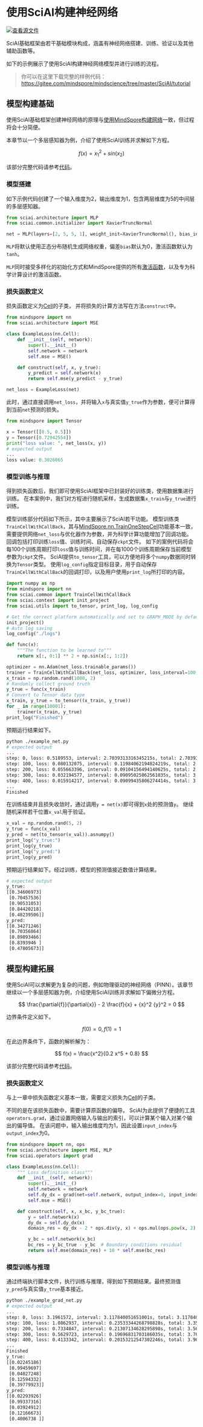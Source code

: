 # 使用SciAI构建神经网络

[![查看源文件](https://mindspore-website.obs.cn-north-4.myhuaweicloud.com/website-images/master/resource/_static/logo_source.png)](https://gitee.com/mindspore/docs/blob/master/docs/sciai/docs/source_zh_cn/build_model_with_sciai.md)&nbsp;&nbsp;

SciAI基础框架由若干基础模块构成，涵盖有神经网络搭建、训练、验证以及其他辅助函数等。

如下的示例展示了使用SciAI构建神经网络模型并进行训练的流程。

> 你可以在这里下载完整的样例代码：
> <https://gitee.com/mindspore/mindscience/tree/master/SciAI/tutorial>

## 模型构建基础

使用SciAI基础框架创建神经网络的原理与[使用MindSpore构建网络](https://www.mindspore.cn/tutorials/zh-CN/master/beginner/model.html)一致，但过程将会十分简便。

本章节以一个多层感知器为例，介绍了使用SciAI训练并求解如下方程。

$$
f(x) = {x_1}^2 + sin(x_2)
$$

该部分完整代码请参考[代码](https://gitee.com/mindspore/mindscience/blob/master/SciAI/tutorial/example_net.py)。

### 模型搭建

如下示例代码创建了一个输入维度为2，输出维度为1，包含两层维度为5的中间层的多层感知器。

```python
from sciai.architecture import MLP
from sciai.common.initializer import XavierTruncNormal

net = MLP(layers=[2, 5, 5, 1], weight_init=XavierTruncNormal(), bias_init='zeros', activation="tanh")
```

`MLP`将默认使用正态分布随机生成网络权重，偏差`bias`默认为0，激活函数默认为`tanh`。

`MLP`同时接受多样化的初始化方式和MindSpore提供的所有[激活函数](https://www.mindspore.cn/docs/zh-CN/master/api_python/mindspore.nn.html)，以及专为科学计算设计的激活函数。

### 损失函数定义

损失函数定义为[Cell](https://www.mindspore.cn/docs/zh-CN/master/api_python/nn/mindspore.nn.Cell.html#mindspore.nn.Cell)的子类， 并将损失的计算方法写在方法`construct`中。

```python
from mindspore import nn
from sciai.architecture import MSE

class ExampleLoss(nn.Cell):
    def __init__(self, network):
        super().__init__()
        self.network = network
        self.mse = MSE()

    def construct(self, x, y_true):
        y_predict = self.network(x)
        return self.mse(y_predict - y_true)

net_loss = ExampleLoss(net)
```

此时，通过直接调用`net_loss`，并将输入`x`与真实值`y_true`作为参数，便可计算得到当前`net`预测的损失。

```python
from mindspore import Tensor

x = Tensor([[0.5, 0.5]])
y = Tensor([0.72942554])
print("loss value: ", net_loss(x, y))
# expected output
...
loss value: 0.3026065
```

### 模型训练与推理

得到损失函数后，我们即可使用SciAI框架中已封装好的训练类，使用数据集进行训练。
在本案例中，我们对方程进行随机采样，生成数据集`x_train`与`y_true`进行训练。

模型训练部分代码如下所示，其中主要展示了SciAI若干功能。
模型训练类`TrainCellWithCallBack`，其与[MindSpore.nn.TrainOneStepCell](https://www.mindspore.cn/docs/zh-CN/master/api_python/nn/mindspore.nn.TrainOneStepCell.html#mindspore.nn.TrainOneStepCell)功能基本一致，
需要提供网络`net_loss`与优化器作为参数，并为科学计算功能增加了回调功能。
回调包括打印训练`loss`值、训练时间、自动保存`ckpt`文件。
如下的案例代码将会每100个训练周期打印`loss`值与训练时间，并在每1000个训练周期保存当前模型参数为`ckpt`文件。
SciAI提供`to_tensor`工具，可以方便地将多个`numpy`数据同时转换为`Tensor`类型。
使用`log_config`指定目标目录，用于自动保存`TrainCellWithCallBack`的回调打印，以及用户使用`print_log`所打印的内容。

```python
import numpy as np
from mindspore import nn
from sciai.common import TrainCellWithCallBack
from sciai.context import init_project
from sciai.utils import to_tensor, print_log, log_config

# Get the correct platform automatically and set to GRAPH_MODE by default.
init_project()
# Auto log saving
log_config("./logs")

def func(x):
    """The function to be learned to"""
    return x[:, 0:1] ** 2 + np.sin(x[:, 1:2])

optimizer = nn.Adam(net_loss.trainable_params())
trainer = TrainCellWithCallBack(net_loss, optimizer, loss_interval=100, time_interval=100, ckpt_interval=1000)
x_train = np.random.rand(1000, 2)
# Randomly collect ground truth
y_true = func(x_train)
# Convert to Tensor data type
x_train, y_true = to_tensor((x_train, y_true))
for _ in range(10001):
    trainer(x_train, y_true)
print_log("Finished")
```

预期运行结果如下。

```bash
python ./example_net.py
# expected output
...
step: 0, loss: 0.5189553, interval: 2.7039313316345215s, total: 2.7039313316345215s
step: 100, loss: 0.080132075, interval: 0.11984062194824219s, total: 2.8237719535827637s
step: 200, loss: 0.055663396, interval: 0.09104156494140625s, total: 2.91481351852417s
step: 300, loss: 0.032194577, interval: 0.09095025062561035s, total: 3.0057637691497803s
step: 400, loss: 0.015914217, interval: 0.09099435806274414s, total: 3.0967581272125244s
...
Finished
```

在训练结束并且损失收敛时，通过调用`y = net(x)`即可得到`x`处的预测值`y`。
继续随机采样若干位置`x_val`用于验证。

```python
x_val = np.random.rand(5, 2)
y_true = func(x_val)
y_pred = net(to_tensor(x_val)).asnumpy()
print_log("y_true:")
print_log(y_true)
print_log("y_pred:")
print_log(y_pred)
```

预期运行结果如下。经过训练，模型的预测值接近数值计算结果。

```bash
# expected output
y_true:
[[0.34606973]
 [0.70457536]
 [0.90531053]
 [0.84420218]
 [0.48239506]]
y_pred:
[[0.34271246]
 [0.70356864]
 [0.89893466]
 [0.8393946 ]
 [0.47805673]]
```

## 模型构建拓展

使用SciAI可以求解更为复杂的问题，例如物理驱动的神经网络（PINN）。该章节继续以一个多层感知器为例，介绍使用SciAI训练并求解如下偏微分方程。

$$
\frac{\partial{f}}{\partial{x}} - 2 \frac{f}{x} + {x}^2 {y}^2 = 0
$$

边界条件定义如下。

$$
f(0) = 0, f(1) = 1
$$

在此边界条件下，函数的解析解为：

$$
f(x) = \frac{x^2}{0.2 x^5 + 0.8}
$$

该部分完整代码请参考[代码](https://gitee.com/mindspore/mindscience/blob/master/SciAI/tutorial/example_grad_net.py)。

### 损失函数定义

与上一章中损失函数定义基本一致，需要定义损失为[Cell](https://www.mindspore.cn/docs/zh-CN/master/api_python/nn/mindspore.nn.Cell.html#mindspore.nn.Cell)的子类。

不同的是在该损失函数中，需要计算原函数的偏导。
SciAI为此提供了便捷的工具`operators.grad`，通过设置网络输入与输出的索引，可以计算某个输入对某个输出的偏导值。
在该问题中，输入输出维度均为1，因此设置`input_index`与`output_index`为0。

```python
from mindspore import nn, ops
from sciai.architecture import MSE, MLP
from sciai.operators import grad

class ExampleLoss(nn.Cell):
    """ Loss definition class"""
    def __init__(self, network):
        super().__init__()
        self.network = network
        self.dy_dx = grad(net=self.network, output_index=0, input_index=0)  # partial differential definition
        self.mse = MSE()

    def construct(self, x, x_bc, y_bc_true):
        y = self.network(x)
        dy_dx = self.dy_dx(x)
        domain_res = dy_dx - 2 * ops.div(y, x) + ops.mul(ops.pow(x, 2), ops.pow(y, 2))  # PDE residual error

        y_bc = self.network(x_bc)
        bc_res = y_bc_true - y_bc  # Boundary conditions residual
        return self.mse(domain_res) + 10 * self.mse(bc_res)
```

### 模型训练与推理

通过终端执行脚本文件，执行训练与推理，得到如下预期结果。最终预测值`y_pred`与真实值`y_true`基本接近。

```bash
python ./example_grad_net.py
# expected output
...
step: 0, loss: 3.1961572, interval: 3.117840051651001s, total: 3.117840051651001s
step: 100, loss: 1.0862937, interval: 0.23533344268798828s, total: 3.353173494338989s
step: 200, loss: 0.7334847, interval: 0.21307134628295898s, total: 3.566244840621948s
step: 300, loss: 0.5629723, interval: 0.19696831703186035s, total: 3.763213157653809s
step: 400, loss: 0.4133342, interval: 0.20153212547302246s, total: 3.964745283126831s
...
Finished
y_true:
[[0.02245186]
 [0.99459697]
 [0.04027248]
 [0.12594332]
 [0.39779923]]
y_pred:
[[0.02293926]
 [0.99337316]
 [0.03924912]
 [0.12166673]
 [0.4006738 ]]
```